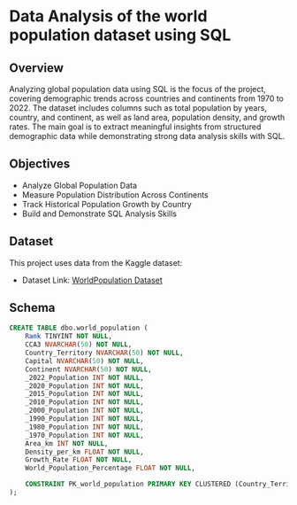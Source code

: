 # Data Analysis of the world population dataset using SQL

## Overview

Analyzing global population data using SQL is the focus of the project, covering demographic trends across countries and continents from 1970 to 2022. The dataset includes columns such as total population by years, country, and continent, as well as land area, population density, and growth rates. The main goal is to extract meaningful insights from structured demographic data while demonstrating strong data analysis skills with SQL.

## Objectives

- Analyze Global Population Data
- Measure Population Distribution Across Continents
- Track Historical Population Growth by Country
- Build and Demonstrate SQL Analysis Skills

## Dataset

This project uses data from the Kaggle dataset:

- Dataset Link: [WorldPopulation Dataset](https://www.kaggle.com/datasets/iamsouravbanerjee/world-population-dataset)

## Schema

```sql
CREATE TABLE dbo.world_population (
    Rank TINYINT NOT NULL,
    CCA3 NVARCHAR(50) NOT NULL,
    Country_Territory NVARCHAR(50) NOT NULL,
    Capital NVARCHAR(50) NOT NULL,
    Continent NVARCHAR(50) NOT NULL,
    _2022_Population INT NOT NULL,
    _2020_Population INT NOT NULL,
    _2015_Population INT NOT NULL,
    _2010_Population INT NOT NULL,
    _2000_Population INT NOT NULL,
    _1990_Population INT NOT NULL,
    _1980_Population INT NOT NULL,
    _1970_Population INT NOT NULL,
    Area_km INT NOT NULL,
    Density_per_km FLOAT NOT NULL,
    Growth_Rate FLOAT NOT NULL,
    World_Population_Percentage FLOAT NOT NULL,

    CONSTRAINT PK_world_population PRIMARY KEY CLUSTERED (Country_Territory ASC)
);
```
